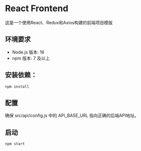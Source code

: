 # React Frontend

这是一个使用React、Redux和Axios构建的前端项目模版

## 环境要求

- Node.js 版本: 16
- npm 版本: 7 及以上


## 安装依赖：
```bash
npm install
```
## 配置
确保 src/api/config.js 中的 API_BASE_URL 指向正确的后端API地址。
## 启动
```bash
npm start
```